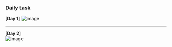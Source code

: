 ### Daily  task 

[**Day 1**] 
![image](https://user-images.githubusercontent.com/85113970/136568752-a9d668ee-7b3f-4042-a3e6-1e3477b33e87.png) 
 
----------------------------------------------------------------------------------------------------------------------------------------------         

[**Day 2**]   
![image](https://user-images.githubusercontent.com/85113970/136568929-3b5bda82-4104-4b4f-96f2-399cf542fb17.png)

